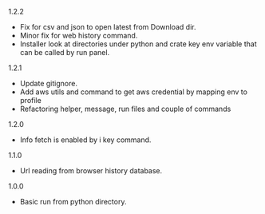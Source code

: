 1.2.2
 - Fix for csv and json to open latest from Download dir.
 - Minor fix for web history command.
 - Installer look at directories under python and crate key env variable that can be called by run panel.

1.2.1
 - Update gitignore.
 - Add aws utils and command to get aws credential by mapping env to profile
 - Refactoring helper, message, run files and couple of commands

1.2.0
 - Info fetch is enabled by i key command.

1.1.0
 - Url reading from browser history database.

1.0.0
 - Basic run from python directory.